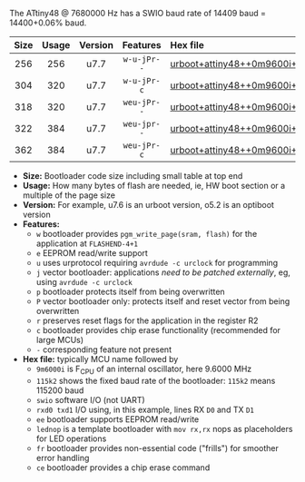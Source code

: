 The ATtiny48 @ 7680000 Hz has a SWIO baud rate of 14409 baud = 14400+0.06% baud.

|Size|Usage|Version|Features|Hex file|
|:-:|:-:|:-:|:-:|:--|
|256|256|u7.7|`w-u-jPr--`|[urboot+attiny48++0m9600i++++1k8_swio_rxb0_txb1_lednop.hex](https://raw.githubusercontent.com/stefanrueger/urboot.hex/main/mcus/attiny48/internal_oscillator/fint++0m9600_Hz/br++++1k8_bps/urboot+attiny48++0m9600i++++1k8_swio_rxb0_txb1_lednop.hex)|
|304|320|u7.7|`w-u-jPr-c`|[urboot+attiny48++0m9600i++++1k8_swio_rxb0_txb1_lednop_fr_ce.hex](https://raw.githubusercontent.com/stefanrueger/urboot.hex/main/mcus/attiny48/internal_oscillator/fint++0m9600_Hz/br++++1k8_bps/urboot+attiny48++0m9600i++++1k8_swio_rxb0_txb1_lednop_fr_ce.hex)|
|318|320|u7.7|`weu-jPr--`|[urboot+attiny48++0m9600i++++1k8_swio_rxb0_txb1_ee_lednop.hex](https://raw.githubusercontent.com/stefanrueger/urboot.hex/main/mcus/attiny48/internal_oscillator/fint++0m9600_Hz/br++++1k8_bps/urboot+attiny48++0m9600i++++1k8_swio_rxb0_txb1_ee_lednop.hex)|
|322|384|u7.7|`weu-jpr--`|[urboot+attiny48++0m9600i++++1k8_swio_rxb0_txb1_ee_lednop_fr.hex](https://raw.githubusercontent.com/stefanrueger/urboot.hex/main/mcus/attiny48/internal_oscillator/fint++0m9600_Hz/br++++1k8_bps/urboot+attiny48++0m9600i++++1k8_swio_rxb0_txb1_ee_lednop_fr.hex)|
|362|384|u7.7|`weu-jPr-c`|[urboot+attiny48++0m9600i++++1k8_swio_rxb0_txb1_ee_lednop_fr_ce.hex](https://raw.githubusercontent.com/stefanrueger/urboot.hex/main/mcus/attiny48/internal_oscillator/fint++0m9600_Hz/br++++1k8_bps/urboot+attiny48++0m9600i++++1k8_swio_rxb0_txb1_ee_lednop_fr_ce.hex)|

- **Size:** Bootloader code size including small table at top end
- **Usage:** How many bytes of flash are needed, ie, HW boot section or a multiple of the page size
- **Version:** For example, u7.6 is an urboot version, o5.2 is an optiboot version
- **Features:**
  + `w` bootloader provides `pgm_write_page(sram, flash)` for the application at `FLASHEND-4+1`
  + `e` EEPROM read/write support
  + `u` uses urprotocol requiring `avrdude -c urclock` for programming
  + `j` vector bootloader: applications *need to be patched externally*, eg, using `avrdude -c urclock`
  + `p` bootloader protects itself from being overwritten
  + `P` vector bootloader only: protects itself and reset vector from being overwritten
  + `r` preserves reset flags for the application in the register R2
  + `c` bootloader provides chip erase functionality (recommended for large MCUs)
  + `-` corresponding feature not present
- **Hex file:** typically MCU name followed by
  + `9m6000i` is F<sub>CPU</sub> of an internal oscillator, here 9.6000 MHz
  + `115k2` shows the fixed baud rate of the bootloader: `115k2` means 115200 baud
  + `swio` software I/O (not UART)
  + `rxd0 txd1` I/O using, in this example, lines RX `D0` and TX `D1`
  + `ee` bootloader supports EEPROM read/write
  + `lednop` is a template bootloader with `mov rx,rx` nops as placeholders for LED operations
  + `fr` bootloader provides non-essential code ("frills") for smoother error handling
  + `ce` bootloader provides a chip erase command
